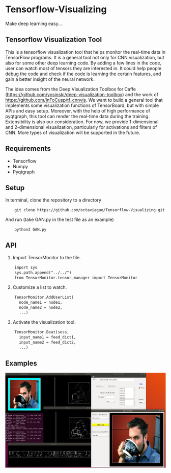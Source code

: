 # Tensorflow-Visualizing
Make deep learning easy...
## Tensorflow Visualization Tool
This is a tensorflow visualization tool that helps monitor the real-time data in TensorFlow programs. It is a general tool not only for CNN visualization, but also for some other deep learning code. By adding a few lines in the code, user can watch most of tensors they are interested in. It could help people debug the code and check if the code is learning the certain features, and gain a better insight of the neural network. 

The idea comes from the Deep Visualization Toolbox for Caffe (https://github.com/yosinski/deep-visualization-toolbox) and  the work of https://github.com/InFoCusp/tf_cnnvis. We want to build a general tool that implements some visualization functions of TensorBoard, but with simple APIs and easy setup. Moreover, with the help of high performance of pyqtgraph, this tool can render the real-time data during the training. 
Extensibility is also our consideration. For now, we provide 1-dimensional and 2-dimensional visualization, particularly for activations and filters of CNN. More types of visualization will be supported in the future.

## Requirements
* Tensorflow
* Numpy
* Pyqtgraph

## Setup
In terminal, clone the repository to a directory
```
    git clone https://github.com/octaviaguo/Tensorflow-Visualizing.git
```
And run (take GAN.py in the test file as an example)
```
    python3 GAN.py
```

## API
1. Import TensorMonitor to the file.
```
    import sys
    sys.path.append("../../")
    from TensorMonitor.tensor_manager import TensorMonitor
```
2. Customize a list to watch.
```
    TensorMonitor.AddUserList(
      node_name1 = node1,
      node_name2 = node2,
      ...)
```
3. Activate the visualization tool.
```
    TensorMonitor.Beat(sess, 
      input_name1 = feed_dict1,
      input_name2 = feed_dict2, 
      ...)
```

## Examples
![](../images/example1.png)
